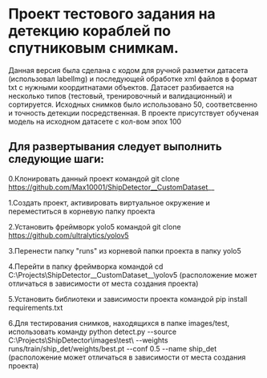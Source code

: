# Проект тестового задания на детекцию кораблей по спутниковым снимкам. 
Данная версия была сделана с кодом для ручной разметки датасета (использовал labelImg) и последующей обработке xml файлов в 
формат txt с нужными коордитнатами объектов. Датасет разбивается на несколько типов (тестовый, тренировочный и валидационный) и сортируется.
Исходных снимков было использовано 50, соответсвенно и точность детекции посредственная. В проекте присутствует обученая модель на исходном датасете с кол-вом эпох 100

## Для развертывания следует выполнить следующие шаги:
0.Клонировать данный проект командой git clone https://github.com/Max10001/ShipDetector__CustomDataset__



1.Создать проект, активировать виртуальное окружение и переместиться в корневую папку проекта

2.Установить фреймворк yolo5 командой git clone https://github.com/ultralytics/yolov5


3.Перенести папку "runs" из корневой папки проекта в папку yolo5


4.Перейти в папку фреймворка командой cd C:\Projects\ShipDetector__CustomDataset__\yolov5 
(расположение может отличаться в зависимости от места создания проекта)

5.Установить библиотеки и зависимости проекта командой pip install requirements.txt

6.Для тестирования снимков, находящихся в папке images/test, использовать команду python detect.py --source C:\Projects\ShipDetector\images\test\ --weights runs/train/ship_det/weights/best.pt --conf 0.5 --name ship_det
(расположение может отличаться в зависимости от места создания проекта)